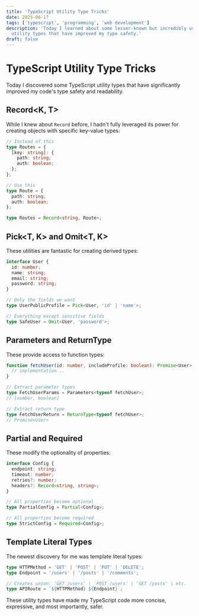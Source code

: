 ```yaml
---
title: 'TypeScript Utility Type Tricks'
date: 2025-06-17
tags: ['typescript', 'programming', 'web development']
description: 'Today I learned about some lesser-known but incredibly useful TypeScript
  utility types that have improved my type safety.'
draft: false
---
```


# TypeScript Utility Type Tricks

Today I discovered some TypeScript utility types that have significantly
improved my code's type safety and readability.

## Record<K, T>

While I knew about `Record` before, I hadn't fully leveraged its power for
creating objects with specific key-value types:

```typescript
// Instead of this
type Routes = {
  [key: string]: {
    path: string;
    auth: boolean;
  };
};

// Use this
type Route = {
  path: string;
  auth: boolean;
};

type Routes = Record<string, Route>;
```

## Pick<T, K> and Omit<T, K>

These utilities are fantastic for creating derived types:

```typescript
interface User {
  id: number;
  name: string;
  email: string;
  password: string;
}

// Only the fields we want
type UserPublicProfile = Pick<User, 'id' | 'name'>;

// Everything except sensitive fields
type SafeUser = Omit<User, 'password'>;
```

## Parameters<T> and ReturnType<T>

These provide access to function types:

```typescript
function fetchUser(id: number, includeProfile: boolean): Promise<User> {
  // implementation...
}

// Extract parameter types
type FetchUserParams = Parameters<typeof fetchUser>;
// [number, boolean]

// Extract return type
type FetchUserReturn = ReturnType<typeof fetchUser>;
// Promise<User>
```

## Partial<T> and Required<T>

These modify the optionality of properties:

```typescript
interface Config {
  endpoint: string;
  timeout: number;
  retries?: number;
  headers?: Record<string, string>;
}

// All properties become optional
type PartialConfig = Partial<Config>;

// All properties become required
type StrictConfig = Required<Config>;
```

## Template Literal Types

The newest discovery for me was template literal types:

```typescript
type HTTPMethod = 'GET' | 'POST' | 'PUT' | 'DELETE';
type Endpoint = '/users' | '/posts' | '/comments';

// Creates union: 'GET /users' | 'POST /users' | 'GET /posts' | etc.
type APIRoute = `${HTTPMethod} ${Endpoint}`;
```

These utility types have made my TypeScript code more concise, expressive, and
most importantly, safer.
